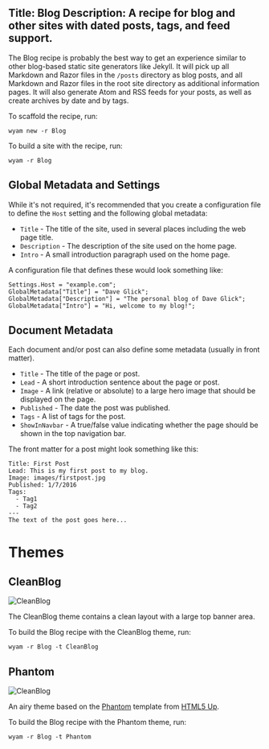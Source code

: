 Title: Blog
Description: A recipe for blog and other sites with dated posts, tags, and feed support.
---
The Blog recipe is probably the best way to get an experience similar to other blog-based static site generators like Jekyll. It will pick up all Markdown and Razor files in the `/posts` directory as blog posts, and all Markdown and Razor files in the root site directory as additional information pages. It will also generate Atom and RSS feeds for your posts, as well as create archives by date and by tags.

To scaffold the recipe, run:

```
wyam new -r Blog
```

To build a site with the recipe, run:

```
wyam -r Blog
```

## Global Metadata and Settings

While it's not required, it's recommended that you create a configuration file to define the `Host` setting and the following global metadata:

* `Title` - The title of the site, used in several places including the web page title.
* `Description` - The description of the site used on the home page.
* `Intro` - A small introduction paragraph used on the home page.

A configuration file that defines these would look something like:

```
Settings.Host = "example.com";
GlobalMetadata["Title"] = "Dave Glick";
GlobalMetadata["Description"] = "The personal blog of Dave Glick";
GlobalMetadata["Intro"] = "Hi, welcome to my blog!";
```

## Document Metadata

Each document and/or post can also define some metadata (usually in front matter).

* `Title` - The title of the page or post.
* `Lead` - A short introduction sentence about the page or post.
* `Image` - A link (relative or absolute) to a large hero image that should be displayed on the page.
* `Published` - The date the post was published.
* `Tags` - A list of tags for the post.
* `ShowInNavbar` - A true/false value indicating whether the page should be shown in the top navigation bar.

The front matter for a post might look something like this:

```
Title: First Post
Lead: This is my first post to my blog.
Image: images/firstpost.jpg
Published: 1/7/2016
Tags:
  - Tag1
  - Tag2
---
The text of the post goes here...
```

# Themes

<div class="row">
<div class="col-md-4">
<h2>CleanBlog</h2>
<img src="/Content/images/themes/blog-cleanblog.png" class="img-responsive img-thumbnail" alt="CleanBlog">

The CleanBlog theme contains a clean layout with a large top banner area.

To build the Blog recipe with the CleanBlog theme, run:

```
wyam -r Blog -t CleanBlog
```
</div>
<div class="col-md-4">
<h2>Phantom</h2>
<img src="/Content/images/themes/blog-phantom.png" class="img-responsive img-thumbnail" alt="CleanBlog">

An airy theme based on the [Phantom](https://html5up.net/phantom) template from [HTML5 Up](https://html5up.net/).

To build the Blog recipe with the Phantom theme, run:

```
wyam -r Blog -t Phantom
```
</div>
<div class="col-md-4">
</div>
</div>